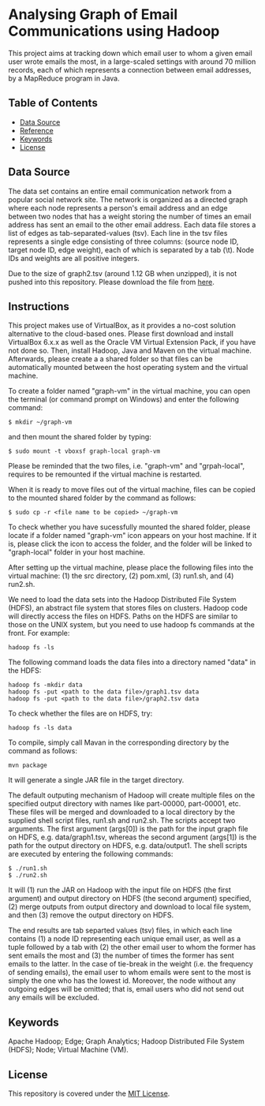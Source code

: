 # Analysing Graph of Email Communications using Hadoop

This project aims at tracking down which email user to whom a given email user wrote emails the most, in a large-scaled settings with around 70 million records, each of which represents a connection between email addresses, by a MapReduce program in Java.

## Table of Contents

* [Data Source](#data-source)
* [Reference](#reference)
* [Keywords](#keywords)
* [License](#license) 

## Data Source

The data set contains an entire email communication network from a popular social network site. The network is organized as a directed graph where each node represents a person's email address and an edge between two nodes that has a weight storing the number of times an email address has sent an email to the other email address. Each data file stores a list of edges as tab-separated-values (tsv). Each line in the tsv files represents a single edge consisting of three columns: (source node ID, target node ID, edge weight), each of which is separated by a tab (\t). Node IDs and weights are all positive integers.

Due to the size of graph2.tsv (around 1.12 GB when unzipped), it is not pushed into this repository. Please download the file from [here](https://drive.google.com/file/d/12EvT7J-wMZBOuVGrLISXTDgBwsgf3A1P/view?usp=sharing).

## Instructions

This project makes use of VirtualBox, as it provides a no-cost solution alternative to the cloud-based ones. Please first download and install VirtualBox 6.x.x as well as the Oracle VM Virtual Extension Pack, if you have not done so. Then, install Hadoop, Java and Maven on the virtual machine. Afterwards, please create a a shared folder so that files can be automatically mounted between the host operating system and the virtual machine.

To create a folder named "graph-vm" in the virtual machine, you can open the terminal (or command prompt on Windows) and enter the following command:

```
$ mkdir ~/graph-vm
```

and then mount the shared folder by typing:

```
$ sudo mount -t vboxsf graph-local graph-vm
```

Please be reminded that the two files, i.e. "graph-vm" and "grpah-local", requires to be remounted if the virtual machine is restarted.

When it is ready to move files out of the virtual machine, files can be copied to the mounted shared folder by the command as follows:

```
$ sudo cp -r <file name to be copied> ~/graph-vm
```

To check whether you have sucessfully mounted the shared folder, please locate if a folder named "graph-vm" icon appears on your host machine. If it is, please click the icon to access the folder, and the folder will be linked to "graph-local" folder in your host machine.

After setting up the virtual machine, please place the following files into the virtual machine: (1) the src directory, (2) pom.xml, (3) run1.sh, and (4) run2.sh.

We need to load the data sets into the Hadoop Distributed File System (HDFS), an abstract file system that stores files on clusters. Hadoop code will directly access the files on HDFS. Paths on the HDFS are similar to those on the UNIX system, but you need to use hadoop fs commands at the front. For example:

```
hadoop fs -ls
```

The following command loads the data files into a directory named "data" in the HDFS:

```
hadoop fs -mkdir data
hadoop fs -put <path to the data file>/graph1.tsv data
hadoop fs -put <path to the data file>/graph2.tsv data
```

To check whether the files are on HDFS, try:

```
hadoop fs -ls data
```

To compile, simply call Mavan in the corresponding directory by the command as follows:

```
mvn package
```

It will generate a single JAR file in the target directory.

The default outputing mechanism of Hadoop will create multiple files on the specified output directory with names like part-00000, part-00001, etc. These files will be merged and downloaded to a local directory by the supplied shell script files, run1.sh and run2.sh. The scripts accept two arguments. The first argument (args[0]) is the path for the input graph file on HDFS, e.g. data/graph1.tsv, whereas the second argument (args[1]) is the path for the output directory on HDFS, e.g. data/output1. The shell scripts are executed by entering the following commands:

```
$ ./run1.sh
$ ./run2.sh
```

It will (1) run the JAR on Hadoop with the input file on HDFS (the first argument) and output directory on HDFS (the second argument) specified, (2) merge outputs from output directory and download to local file system, and then (3) remove the output directory on HDFS.

The end results are tab separted values (tsv) files, in which each line contains (1) a node ID representing each unique email user, as well as a tuple followed by a tab with (2) the other email user to whom the former has sent emails the most and (3) the number of times the former has sent emails to the latter. In the case of tie-break in the weight (i.e. the frequency of sending emails), the email user to whom emails were sent to the most is simply the one who has the lowest id. Moreover, the node without any outgoing edges will be omitted; that is, email users who did not send out any emails will be excluded.

## Keywords

Apache Hadoop; Edge; Graph Analytics; Hadoop Distributed File System (HDFS); Node; Virtual Machine (VM).

## License

This repository is covered under the [MIT License](https://github.com/alfred-kctang/random-forest-pulsar-stars/blob/master/LICENSE).

